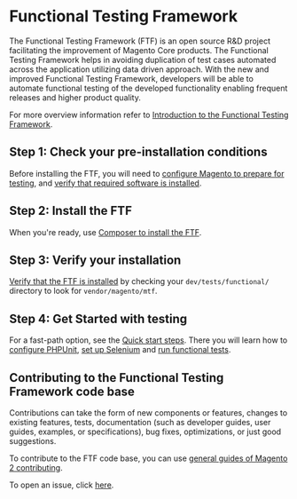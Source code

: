 # Functional Testing Framework

The Functional Testing Framework (FTF) is an open source R&D project facilitating the improvement of Magento Core products. The Functional Testing Framework helps in avoiding duplication of test cases automated across the application utilizing data driven approach. With the new and improved Functional Testing Framework, developers will be able to automate functional testing of the developed functionality enabling frequent releases and higher product quality.

For more overview information refer to [Introduction to the Functional Testing Framework](http://devdocs.magento.com/guides/v2.0/mtf/mtf_introduction.html).

<h2>Step 1: Check your pre-installation conditions</h2>

Before installing the FTF, you will need to [configure Magento to prepare for testing](http://devdocs.magento.com/guides/v2.0/mtf/mtf_installation.html#mtf_install_pre_adj-magento), and [verify that required software is installed](http://devdocs.magento.com/guides/v2.0/mtf/mtf_installation.html#mtf_install_pre_tools). 
<h2>Step 2: Install the FTF</h2>

When you're ready, use [Composer to install the FTF](http://devdocs.magento.com/guides/v2.0/mtf/mtf_installation.html#mtf_install_perform).

<h2>Step 3: Verify your installation</h2>

[Verify that the FTF is installed](http://devdocs.magento.com/guides/v2.0/mtf/mtf_installation.html#mtf_install_check)  by checking your <code>dev/tests/functional/</code> directory to look for `vendor/magento/mtf`.

<h2>Step 4: Get Started with testing</h2>

For a fast-path option, see the [Quick start steps](http://devdocs.magento.com/guides/v2.0/mtf/mtf_quickstart.html). There you will learn how to [configure PHPUnit](http://devdocs.magento.com/guides/v2.0/mtf/mtf_quickstart/mtf_quickstart_config.html), [set up Selenium](http://devdocs.magento.com/guides/v2.0/mtf/mtf_quickstart/mtf_quickstart_environmemt.html) and [run functional tests](http://devdocs.magento.com/guides/v2.0/mtf/mtf_quickstart/mtf_quickstart_runtest.html).

<h2>Contributing to the Functional Testing Framework code base</h2>

Contributions can take the form of new components or features, changes to existing features, tests, documentation (such as developer guides, user guides, examples, or specifications), bug fixes, optimizations, or just good suggestions.

To contribute to the FTF code base, you can use [general guides of Magento 2 contributing][1].

To open an issue, click [here][2].

[1]: <http://devdocs.magento.com/guides/v2.0/contributor-guide/contributing.html>
[2]: <https://github.com/magento/mtf/issues>